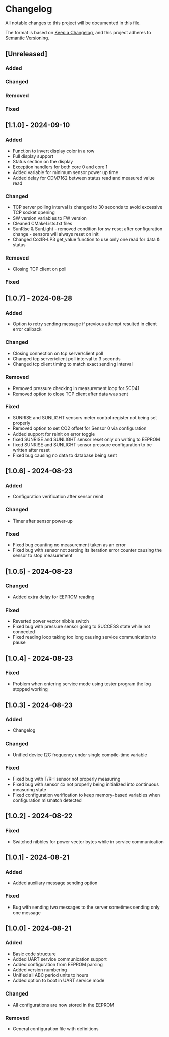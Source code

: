 # Changelog

All notable changes to this project will be documented in this file.

The format is based on [Keep a Changelog](https://keepachangelog.com/en/1.1.0/),
and this project adheres to [Semantic Versioning](https://semver.org/spec/v2.0.0.html).

## [Unreleased]

### Added

### Changed

### Removed

### Fixed

## [1.1.0] - 2024-09-10

### Added

- Function to invert display color in a row
- Full display support
- Status section on the display
- Exception handlers for both core 0 and core 1
- Added variable for minimum sensor power up time
- Added delay for CDM7162 between status read and measured value read

### Changed

- TCP server polling interval is changed to 30 seconds to avoid excessive TCP socket opening
- SW version variables to FW version
- Cleaned CMakeLists.txt files
- SunRise & SunLight - removed condition for sw reset after configuration change - sensors will always reset on init
- Changed CozIR-LP3 get_value function to use only one read for data & status

### Removed

- Closing TCP client on poll

### Fixed

## [1.0.7] - 2024-08-28

### Added

- Option to retry sending message if previous attempt resulted in client error callback

### Changed

- Closing connection on tcp server/client poll
- Changed tcp server/client poll interval to 3 seconds
- Changed tcp client timing to match exact sending interval

### Removed

- Removed pressure checking in measurement loop for SCD41
- Removed option to close TCP client after data was sent

### Fixed

- SUNRISE and SUNLIGHT sensors meter control register not being set properly
- Removed option to set CO2 offset for Sensor 0 via configuration
- Added support for reinit on error toggle
- fixed SUNRISE and SUNLIGHT sensor reset only on writing to EEPROM
- fixed SUNRISE and SUNLIGHT sensor pressure configuration to be written after reset
- Fixed bug causing no data to database being sent

## [1.0.6] - 2024-08-23

### Added

- Configuration verification after sensor reinit

### Changed

- Timer after sensor power-up

### Fixed

- Fixed bug counting no measurement taken as an error
- Fixed bug with sensor not zeroing its iteration error counter causing the sensor to stop measurement

## [1.0.5] - 2024-08-23

### Changed

- Added extra delay for EEPROM reading

### Fixed

- Reverted power vector nibble switch
- Fixed bug with pressure sensor going to SUCCESS state while not connected
- Fixed reading loop taking too long causing service communication to pause

## [1.0.4] - 2024-08-23

### Fixed

- Problem when entering service mode using tester program the log stopped working

## [1.0.3] - 2024-08-23

### Added
- Changelog

### Changed

- Unified device I2C frequency under single compile-time variable

### Fixed

- Fixed bug with T/RH sensor not properly measuring
- Fixed bug with sensor 4x not properly being initialized into continuous measuring state
- Fixed configuration verification to keep memory-based variables when configuration mismatch detected

## [1.0.2] - 2024-08-22

### Fixed

- Switched nibbles for power vector bytes while in service communication

## [1.0.1] - 2024-08-21

### Added

- Added auxiliary message sending option

### Fixed

- Bug with sending two messages to the server sometimes sending only one message

## [1.0.0] - 2024-08-21

### Added

- Basic code structure
- Added UART service communication support
- Added configuration from EEPROM parsing
- Added version numbering
- Unified all ABC period units to hours
- Added option to boot in UART service mode

### Changed

- All configurations are now stored in the EEPROM

### Removed

- General configuration file with definitions